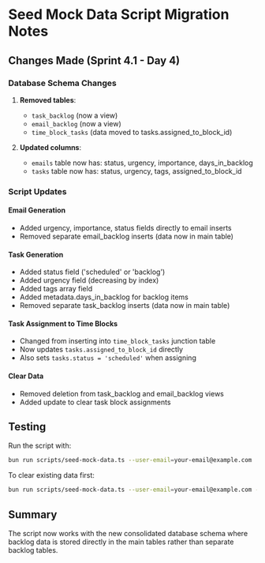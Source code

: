 # Seed Mock Data Script Migration Notes

## Changes Made (Sprint 4.1 - Day 4)

### Database Schema Changes
1. **Removed tables**:
   - `task_backlog` (now a view)
   - `email_backlog` (now a view)
   - `time_block_tasks` (data moved to tasks.assigned_to_block_id)

2. **Updated columns**:
   - `emails` table now has: status, urgency, importance, days_in_backlog
   - `tasks` table now has: status, urgency, tags, assigned_to_block_id

### Script Updates

#### Email Generation
- Added urgency, importance, status fields directly to email inserts
- Removed separate email_backlog inserts (data now in main table)

#### Task Generation  
- Added status field ('scheduled' or 'backlog')
- Added urgency field (decreasing by index)
- Added tags array field
- Added metadata.days_in_backlog for backlog items
- Removed separate task_backlog inserts (data now in main table)

#### Task Assignment to Time Blocks
- Changed from inserting into `time_block_tasks` junction table
- Now updates `tasks.assigned_to_block_id` directly
- Also sets `tasks.status = 'scheduled'` when assigning

#### Clear Data
- Removed deletion from task_backlog and email_backlog views
- Added update to clear task block assignments

## Testing
Run the script with:
```bash
bun run scripts/seed-mock-data.ts --user-email=your-email@example.com
```

To clear existing data first:
```bash
bun run scripts/seed-mock-data.ts --user-email=your-email@example.com --clear
```

## Summary
The script now works with the new consolidated database schema where backlog data is stored directly in the main tables rather than separate backlog tables.